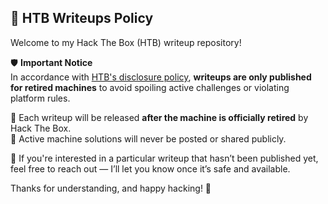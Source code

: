 ## 📘 HTB Writeups Policy

Welcome to my Hack The Box (HTB) writeup repository!

🛡️ **Important Notice**  
In accordance with [HTB's disclosure policy](https://www.hackthebox.com/writeups), **writeups are only published for retired machines** to avoid spoiling active challenges or violating platform rules.

🧠 Each writeup will be released **after the machine is officially retired** by Hack The Box.  
🔐 Active machine solutions will never be posted or shared publicly.

💬 If you're interested in a particular writeup that hasn’t been published yet, feel free to reach out — I’ll let you know once it’s safe and available.

Thanks for understanding, and happy hacking! 👾
